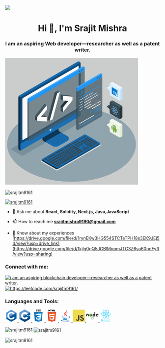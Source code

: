 <img src="https://i.makeagif.com/media/4-05-2022/FvBVst.gif" >


<h1 align="center">Hi 👋, I'm Srajit Mishra</h1>

<h3 align="center">I am an aspiring Web developer—researcher as well as a patent writer.</h3>

<img src="https://raw.githubusercontent.com/dsnehasish74/dsnehasish74/main/techstack.gif" >

<p align="left"> <img src="https://komarev.com/ghpvc/?username=srajitm9161&label=Profile%20views&color=0e75b6&style=flat" alt="srajitm9161" /> </p>

<p align="left"> <a href="https://github.com/ryo-ma/github-profile-trophy"><img src="https://github-profile-trophy.vercel.app/?username=srajitm9161" alt="srajitm9161" /></a> </p>

- 💬 Ask me about **React, Solidity, Next.js, Java,JavaScript**

- 📫 How to reach me **srajitmishra9190@gmail.com**

- 📄 Know about my experiences [https://drive.google.com/file/d/1rynEKw3HG554STCTeTPH18s3EK9JEj54/view?usp=drive_link](https://drive.google.com/file/d/1kjlg0qQ5JGBlMqomJTG3Z6so60ndFyff/view?usp=sharing)

<h3 align="left">Connect with me:</h3>
<p align="left">
<a href="srajit-mishra-a40497214/" target="blank"><img align="center" src="https://raw.githubusercontent.com/rahuldkjain/github-profile-readme-generator/master/src/images/icons/Social/linked-in-alt.svg" alt="i am an aspiring blockchain developer—researcher as well as a patent writer." height="30" width="40" /></a>
<a href="https://www.leetcode.com/https://leetcode.com/srajitm9161/" target="blank"><img align="center" src="https://raw.githubusercontent.com/rahuldkjain/github-profile-readme-generator/master/src/images/icons/Social/leet-code.svg" alt="https://leetcode.com/srajitm9161/" height="30" width="40" /></a>
</p>

<h3 align="left">Languages and Tools:</h3>
<p align="left"> <a href="https://www.cprogramming.com/" target="_blank" rel="noreferrer"> <img src="https://raw.githubusercontent.com/devicons/devicon/master/icons/c/c-original.svg" alt="c" width="40" height="40"/> </a> <a href="https://www.w3schools.com/cpp/" target="_blank" rel="noreferrer"> <img src="https://raw.githubusercontent.com/devicons/devicon/master/icons/cplusplus/cplusplus-original.svg" alt="cplusplus" width="40" height="40"/> </a> <a href="https://www.w3schools.com/css/" target="_blank" rel="noreferrer"> <img src="https://raw.githubusercontent.com/devicons/devicon/master/icons/css3/css3-original-wordmark.svg" alt="css3" width="40" height="40"/> </a> <a href="https://www.w3.org/html/" target="_blank" rel="noreferrer"> <img src="https://raw.githubusercontent.com/devicons/devicon/master/icons/html5/html5-original-wordmark.svg" alt="html5" width="40" height="40"/> </a> <a href="https://www.java.com" target="_blank" rel="noreferrer"> <img src="https://raw.githubusercontent.com/devicons/devicon/master/icons/java/java-original.svg" alt="java" width="40" height="40"/> </a> <a href="https://developer.mozilla.org/en-US/docs/Web/JavaScript" target="_blank" rel="noreferrer"> <img src="https://raw.githubusercontent.com/devicons/devicon/master/icons/javascript/javascript-original.svg" alt="javascript" width="40" height="40"/> </a> <a href="https://nodejs.org" target="_blank" rel="noreferrer"> <img src="https://raw.githubusercontent.com/devicons/devicon/master/icons/nodejs/nodejs-original-wordmark.svg" alt="nodejs" width="40" height="40"/> </a> <a href="https://reactjs.org/" target="_blank" rel="noreferrer"> <img src="https://raw.githubusercontent.com/devicons/devicon/master/icons/react/react-original-wordmark.svg" alt="react" width="40" height="40"/> </a> </p>

<p><img align="left" src="https://github-readme-stats.vercel.app/api/top-langs?username=srajitm9161&show_icons=true&locale=en&layout=compact" alt="srajitm9161" /></p>

<p>&nbsp;<img align="center" src="https://github-readme-stats.vercel.app/api?username=srajitm9161&show_icons=true&locale=en" alt="srajitm9161" /></p>

<p><img align="center" src="https://github-readme-streak-stats.herokuapp.com/?user=srajitm9161&" alt="srajitm9161" /></p>
